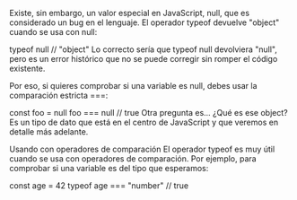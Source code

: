 Existe, sin embargo, un valor especial en JavaScript, null, que es considerado un bug en el lenguaje. El operador typeof devuelve "object" cuando se usa con null:

typeof null // "object"
Lo correcto sería que typeof null devolviera "null", pero es un error histórico que no se puede corregir sin romper el código existente.

Por eso, si quieres comprobar si una variable es null, debes usar la comparación estricta ===:

const foo = null
foo === null // true
Otra pregunta es... ¿Qué es ese object? Es un tipo de dato que está en el centro de JavaScript y que veremos en detalle más adelante.

Usando con operadores de comparación
El operador typeof es muy útil cuando se usa con operadores de comparación. Por ejemplo, para comprobar si una variable es del tipo que esperamos:

const age = 42
typeof age === "number" // true